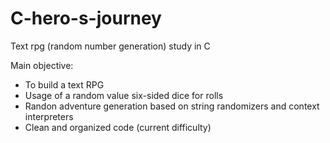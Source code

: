 # C-hero-s-journey
Text rpg (random number generation) study in C

Main objective: 
 - To build a text RPG
 - Usage of a random value six-sided dice for rolls
 - Randon adventure generation based on string randomizers and context interpreters
 - Clean and organized code (current difficulty)
